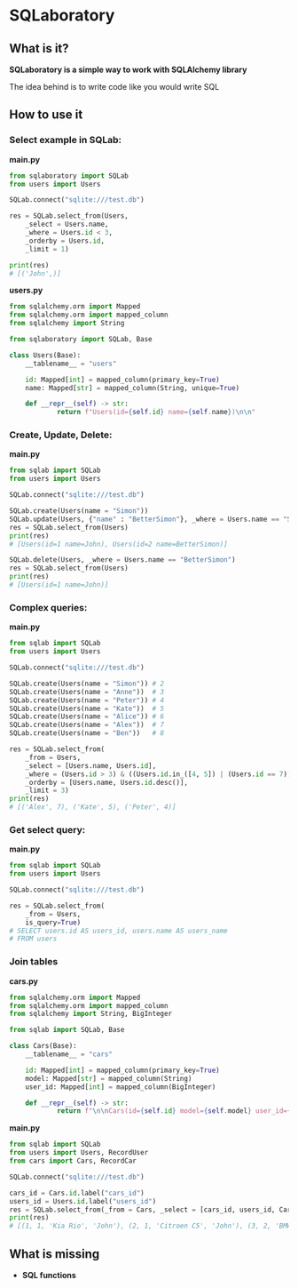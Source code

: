 # SQLaboratory

## What is it?

**SQLaboratory is a simple way to work with SQLAlchemy library**

The idea behind is to write code like you would write SQL

## How to use it
### Select example in SQLab:
**main.py**
```python
from sqlaboratory import SQLab
from users import Users

SQLab.connect("sqlite:///test.db")

res = SQLab.select_from(Users, 
	_select = Users.name, 
	_where = Users.id < 3, 
	_orderby = Users.id, 
	_limit = 1)

print(res)
# [('John',)]
```

**users.py**
```python
from sqlalchemy.orm import Mapped
from sqlalchemy.orm import mapped_column
from sqlalchemy import String

from sqlaboratory import SQLab, Base

class Users(Base):
	__tablename__ = "users"

	id: Mapped[int] = mapped_column(primary_key=True)
	name: Mapped[str] = mapped_column(String, unique=True)

	def __repr__(self) -> str:
			return f"Users(id={self.id} name={self.name})\n\n"
```

### Create, Update, Delete:
**main.py**
```python
from sqlab import SQLab
from users import Users

SQLab.connect("sqlite:///test.db")

SQLab.create(Users(name = "Simon"))
SQLab.update(Users, {"name" : "BetterSimon"}, _where = Users.name == "Simon")
res = SQLab.select_from(Users)
print(res)
# [Users(id=1 name=John), Users(id=2 name=BetterSimon)]

SQLab.delete(Users, _where = Users.name == "BetterSimon")
res = SQLab.select_from(Users)
print(res)
# [Users(id=1 name=John)]
```

### Complex queries:
**main.py**
```python
from sqlab import SQLab
from users import Users

SQLab.connect("sqlite:///test.db")

SQLab.create(Users(name = "Simon")) # 2
SQLab.create(Users(name = "Anne"))  # 3
SQLab.create(Users(name = "Peter")) # 4
SQLab.create(Users(name = "Kate"))  # 5
SQLab.create(Users(name = "Alice")) # 6
SQLab.create(Users(name = "Alex"))  # 7
SQLab.create(Users(name = "Ben"))   # 8

res = SQLab.select_from(
	_from = Users,
	_select = [Users.name, Users.id],
	_where = (Users.id > 3) & ((Users.id.in_([4, 5]) | (Users.id == 7))),
	_orderby = [Users.name, Users.id.desc()],
	_limit = 3)
print(res)
# [('Alex', 7), ('Kate', 5), ('Peter', 4)]
```

### Get select query:
**main.py**
```python
from sqlab import SQLab
from users import Users

SQLab.connect("sqlite:///test.db")

res = SQLab.select_from(
	_from = Users,
	is_query=True)
# SELECT users.id AS users_id, users.name AS users_name 
# FROM users
```

### Join tables
**cars.py**
```python
from sqlalchemy.orm import Mapped
from sqlalchemy.orm import mapped_column
from sqlalchemy import String, BigInteger

from sqlab import SQLab, Base

class Cars(Base):
	__tablename__ = "cars"

	id: Mapped[int] = mapped_column(primary_key=True)
	model: Mapped[str] = mapped_column(String)
	user_id: Mapped[int] = mapped_column(BigInteger)

	def __repr__(self) -> str:
			return f"\n\nCars(id={self.id} model={self.model} user_id={self.user_id})"
```
**main.py**
```python
from sqlab import SQLab
from users import Users, RecordUser
from cars import Cars, RecordCar

SQLab.connect("sqlite:///test.db")

cars_id = Cars.id.label("cars_id")
users_id = Users.id.label("users_id")
res = SQLab.select_from(_from = Cars, _select = [cars_id, users_id, Cars.model, Users.name], is_query=True).join(Users, Cars.user_id == Users.id).all()
print(res)
# [(1, 1, 'Kia Rio', 'John'), (2, 1, 'Citroen C5', 'John'), (3, 2, 'BMW M3', 'Simon'), (4, 3, 'Toyota Land Cruiser', 'Anne')]
```


## What is missing

- **SQL functions**